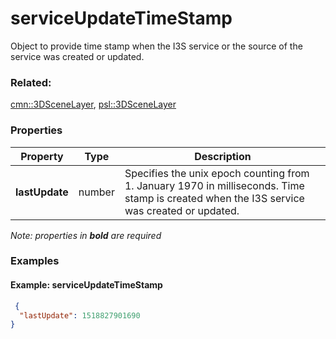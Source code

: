 # serviceUpdateTimeStamp

Object to provide time stamp when the I3S service or the source of the service was created or updated.

### Related:

[cmn::3DSceneLayer](3DSceneLayer.cmn.md), [psl::3DSceneLayer](3DSceneLayer.psl.md)
### Properties

| Property | Type | Description |
| --- | --- | --- |
| **lastUpdate** | number | Specifies the unix epoch counting from 1. January 1970 in milliseconds. Time stamp is created when the I3S service was created or updated. |

*Note: properties in **bold** are required*

### Examples 

#### Example: serviceUpdateTimeStamp 

```json
 {
  "lastUpdate": 1518827901690
} 
```

